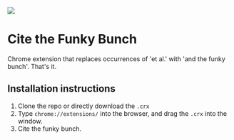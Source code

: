 ![](header.gif)

Cite the Funky Bunch
=============
Chrome extension that replaces occurrences of 'et al.' with 'and the funky bunch'. That's it.

Installation instructions
------
1. Clone the repo or directly download the `.crx`
2. Type `chrome://extensions/` into the browser, and drag the `.crx` into the window.
3. Cite the funky bunch.
